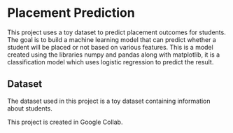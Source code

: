 # Placement Prediction

This project uses a toy dataset to predict placement outcomes for students. The goal is to build a machine learning model that can predict whether a student will be placed or not based on various features.
This is a model created using the libraries numpy and pandas along with matplotlib, it is a classification model which uses logistic regression to predict the result. 

## Dataset
The dataset used in this project is a toy dataset containing information about students.

This project is created in Google Collab.
